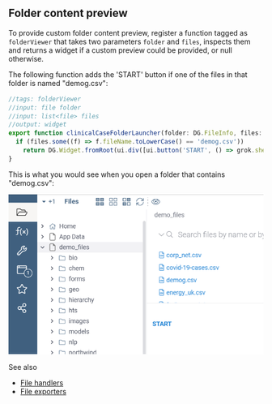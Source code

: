 <!-- TITLE: Develop custom file handlers -->

## Folder content preview

To provide custom folder content preview, register a function tagged
as `folderViewer` that takes two parameters `folder` and `files`, 
inspects them and returns a widget if a custom preview could be provided, 
or null otherwise.

The following function adds the 'START' button if one of the files in that folder
is named "demog.csv":

```js
//tags: folderViewer
//input: file folder
//input: list<file> files
//output: widget
export function clinicalCaseFolderLauncher(folder: DG.FileInfo, files: DG.FileInfo[]): DG.Widget | undefined {
  if (files.some((f) => f.fileName.toLowerCase() == 'demog.csv'))
    return DG.Widget.fromRoot(ui.div([ui.button('START', () => grok.shell.info('Foo'))]));
}
```

This is what you would see when you open a folder that contains "demog.csv":

![](folder-content-preview.png)

See also
* [File handlers](file-handlers.md)
* [File exporters](file-exporters.md)